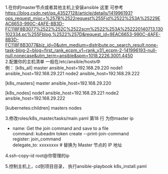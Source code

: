 1.在你的master节点或者其他主机上安装ansible    这里  可参考  
https://blog.csdn.net/qq_43527128/article/details/141996193?ops_request_misc=%257B%2522request%255Fid%2522%253A%25229EAC6653-990C-4AFE-8B3D-FC118F8B3077%2522%252C%2522scm%2522%253A%252220140713.130102334.pc%255Fblog.%2522%257D&request_id=9EAC6653-990C-4AFE-8B3D-FC118F8B3077&biz_id=0&utm_medium=distribute.pc_search_result.none-task-blog-2~blog~first_rank_ecpm_v1~rank_v31_ecpm-2-141996193-null-null.nonecase&utm_term=ansible&spm=1018.2226.3001.4450  
2.配置你的主机清单  一般在/etc/ansible/hosts中  
例： 
[k8s_all]
master ansible_host=192.168.29.220
node1 ansible_host=192.168.29.221
node2 ansible_host=192.168.29.222

[k8s_masters]
master ansible_host=192.168.29.220

[k8s_nodes]
node1 ansible_host=192.168.29.221
node2 ansible_host=192.168.29.222

[kubernetes:children]
masters
nodes

3.修改roles/k8s_master/tasks/main.yaml  第18 行  为你master ip  
- name: Get the join command and save to a file  
  command: kubeadm token create --print-join-command  
  register: join_command  
  delegate_to: xxxxxxxx  # 替换为 Master 节点的 IP 地址

4.ssh-copy-id root@你管理的ip  

5.控制主机上，cd到项目目录， 执行ansible-playbook k8s_install.yaml  
